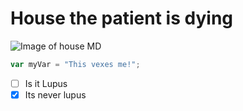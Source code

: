 # House the patient is dying

![Image of house MD](https://github.com/user-attachments/assets/e166ff73-f6a2-40e1-ac53-0474705bbb9f)

``` javascript
var myVar = "This vexes me!";
```

- [ ] Is it Lupus
- [x] Its never lupus

